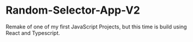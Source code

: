 # Random-Selector-App-V2

Remake of one of my first JavaScript Projects, but this time is build using React and Typescript.